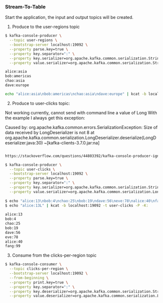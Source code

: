### Stream-To-Table

Start the application, the input and output topics will be created.

1. Produce to the user-regions topic

```bash
$ kafka-console-producer \
  --topic user-regions \
  --bootstrap-server localhost:19092 \
  --property parse.key=true \
  --property key.separator=":" \
  --property key.serializer=org.apache.kafka.common.serialization.StringSerializer \
  --property value.serializer=org.apache.kafka.common.serialization.StringSerializer

alice:asia
bob:americas
chao:asia
dave:europe
```

```bash
echo "alice:asia\nbob:americas\nchao:asia\ndave:europe" | kcat -b localhost:19092 -t user-regions -P -K:
```

2. Produce to user-clicks topic:

Not working currently, cannot send with command line a value of Long
With the example I always get this exception:

Caused by: org.apache.kafka.common.errors.SerializationException: Size of data received by LongDeserializer is not 8
at org.apache.kafka.common.serialization.LongDeserializer.deserialize(LongDeserializer.java:30) ~[kafka-clients-3.7.0.jar:na]


```bash

https://stackoverflow.com/questions/44803392/kafka-console-producer-ignores-value-serializer

$ kafka-console-producer \
  --topic user-clicks \
  --bootstrap-server localhost:19092 \
  --property parse.key=true \
  --property key.separator=":" \
  --property key.serializer=org.apache.kafka.common.serialization.StringSerializer \
  --property value.serializer=org.apache.kafka.common.serialization.LongSerializer
  
$ echo "alice:13\nbob:4\nchao:25\nbob:19\ndave:56\neve:78\nalice:40\nfang:99" | kcat -b localhost:19092 -t user-clicks -P -K: -s value=I
$ echo "alice:13L" | kcat -b localhost:19092 -t user-clicks -P -K: 
  
alice:13
bob:4
chao:25
bob:19
dave:56               
eve:78
alice:40
fang:99
```

3. Consume from the clicks-per-region topic

```bash
$ kafka-console-consumer \
  --topic clicks-per-region \
  --bootstrap-server localhost:19092 \
  --from-beginning \
  --property print.key=true \
  --property key.separator=":" \
  --property key.deserializer=org.apache.kafka.common.serialization.StringDeserializer \
  --property value.deserializer=org.apache.kafka.common.serialization.LongDeserializer
```
